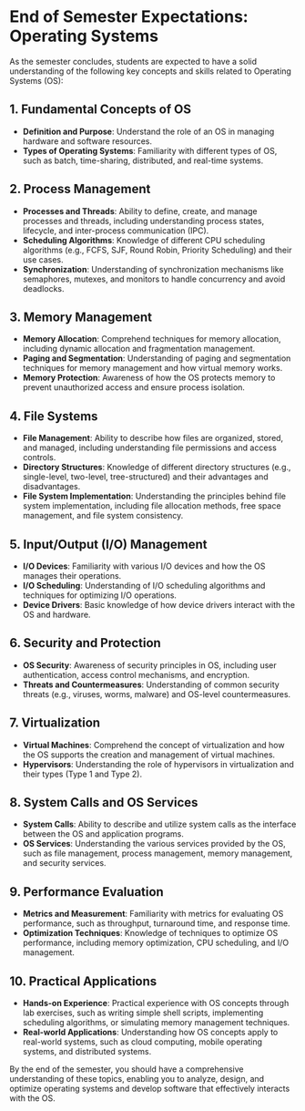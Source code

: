 # End of Semester Expectations: Operating Systems

As the semester concludes, students are expected to have a solid understanding of the following key concepts and skills related to Operating Systems (OS):

## 1. Fundamental Concepts of OS

- **Definition and Purpose**: Understand the role of an OS in managing hardware and software resources.
- **Types of Operating Systems**: Familiarity with different types of OS, such as batch, time-sharing, distributed, and real-time systems.

## 2. Process Management

- **Processes and Threads**: Ability to define, create, and manage processes and threads, including understanding process states, lifecycle, and inter-process communication (IPC).
- **Scheduling Algorithms**: Knowledge of different CPU scheduling algorithms (e.g., FCFS, SJF, Round Robin, Priority Scheduling) and their use cases.
- **Synchronization**: Understanding of synchronization mechanisms like semaphores, mutexes, and monitors to handle concurrency and avoid deadlocks.

## 3. Memory Management

- **Memory Allocation**: Comprehend techniques for memory allocation, including dynamic allocation and fragmentation management.
- **Paging and Segmentation**: Understanding of paging and segmentation techniques for memory management and how virtual memory works.
- **Memory Protection**: Awareness of how the OS protects memory to prevent unauthorized access and ensure process isolation.

## 4. File Systems

- **File Management**: Ability to describe how files are organized, stored, and managed, including understanding file permissions and access controls.
- **Directory Structures**: Knowledge of different directory structures (e.g., single-level, two-level, tree-structured) and their advantages and disadvantages.
- **File System Implementation**: Understanding the principles behind file system implementation, including file allocation methods, free space management, and file system consistency.

## 5. Input/Output (I/O) Management

- **I/O Devices**: Familiarity with various I/O devices and how the OS manages their operations.
- **I/O Scheduling**: Understanding of I/O scheduling algorithms and techniques for optimizing I/O operations.
- **Device Drivers**: Basic knowledge of how device drivers interact with the OS and hardware.

## 6. Security and Protection

- **OS Security**: Awareness of security principles in OS, including user authentication, access control mechanisms, and encryption.
- **Threats and Countermeasures**: Understanding of common security threats (e.g., viruses, worms, malware) and OS-level countermeasures.

## 7. Virtualization

- **Virtual Machines**: Comprehend the concept of virtualization and how the OS supports the creation and management of virtual machines.
- **Hypervisors**: Understanding the role of hypervisors in virtualization and their types (Type 1 and Type 2).

## 8. System Calls and OS Services

- **System Calls**: Ability to describe and utilize system calls as the interface between the OS and application programs.
- **OS Services**: Understanding the various services provided by the OS, such as file management, process management, memory management, and security services.

## 9. Performance Evaluation

- **Metrics and Measurement**: Familiarity with metrics for evaluating OS performance, such as throughput, turnaround time, and response time.
- **Optimization Techniques**: Knowledge of techniques to optimize OS performance, including memory optimization, CPU scheduling, and I/O management.

## 10. Practical Applications

- **Hands-on Experience**: Practical experience with OS concepts through lab exercises, such as writing simple shell scripts, implementing scheduling algorithms, or simulating memory management techniques.
- **Real-world Applications**: Understanding how OS concepts apply to real-world systems, such as cloud computing, mobile operating systems, and distributed systems.

By the end of the semester, you should have a comprehensive understanding of these topics, enabling you to analyze, design, and optimize operating systems and develop software that effectively interacts with the OS.
